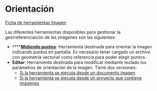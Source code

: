# Orientación

[Ficha de herramientas Imagen](/mdtopx/fichas-de-herramientas/ficha-de-herramientas-imagen/)

Las diferentes herramientas disponibles para gestionar la georreferenciación de las imágenes son las siguientes:

* \*\*\*\*[**Midiendo puntos**](../../herramientas-para-imagenes/orientacion-midiendo-puntos.md): Herramienta destinada para orientar la imagen indicando puntos en pantalla. Es necesario tener cargado un archivo con geometría vectorial como referencia para poder elegir puntos.
* **Editar**: Herramienta destinada para modificar mediante teclado los parámetros de orientación de la imagen. Tiene dos versiones:
  * [Si la herramienta se ejecuta desde un documento imagen](../../herramientas-para-imagenes/editar-orientacion-de-imagen.md)
  * [Si la herramienta se ejecuta desde un proyecto que contiene imágenes](../../herramientas-para-imagenes/editar-orientacion-de-imagenes-desde-archivo.md)

